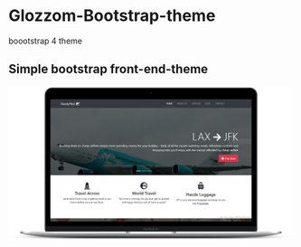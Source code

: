 # Glozzom-Bootstrap-theme
boootstrap 4 theme

## Simple bootstrap front-end-theme

![siteoverview](./img/mockup.png)

